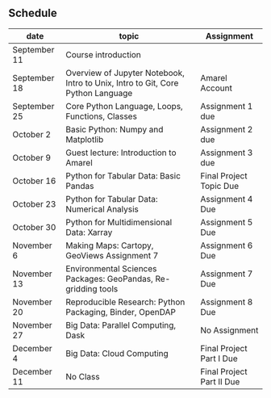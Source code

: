 ## Schedule

| date       | topic                                             | Assignment        |
|------------|---------------------------------------------------|-------------------|
| September 11| Course introduction|                   |
| September 18| Overview of Jupyter Notebook, Intro to Unix, Intro to Git, Core Python Language                              |   Amarel Account                |
| September 25| Core Python Language, Loops, Functions, Classes| Assignment 1 due |
| October 2  | Basic Python: Numpy and Matplotlib                             | Assignment 2 due   |
| October 9  | Guest lecture: Introduction to Amarel                      | Assignment 3 due   |
| October 16 | Python for Tabular Data: Basic Pandas    | Final Project Topic Due   |
| October 23 | Python for Tabular Data: Numerical Analysis | Assignment 4 Due |
| October 30 | Python for Multidimensional Data: Xarray | Assignment 5 Due  |
| November 6 | Making Maps: Cartopy, GeoViews	Assignment 7 | Assignment 6 Due  |
| November 13| Environmental Sciences Packages: GeoPandas, Re-gridding tools | Assignment 7 Due   |
| November 20   | Reproducible Research: Python Packaging, Binder, OpenDAP                        | Assignment 8 Due                  |
| November 27  | Big Data: Parallel Computing, Dask | No Assignment  |
| December 4  | Big Data: Cloud Computing                                          |     Final Project Part I Due              |
| December 11  | No Class                                               |      Final Project Part II Due             |


<!-- 
| date       | topic                                             | Assignment        |
|------------|---------------------------------------------------|-------------------|
| September 11| [Course introduction]({filename}/Lectures/introduction.md)|                   |
| September 18| [Overview of Jupyter Notebook]({filename}/Lectures/intro_to_jupyterlab.md), [Intro to Unix]({filename}/Lectures/intro_to_unix.md), [Intro to Git]({filename}/Lectures/intro_to_git.md), [Core Python Language]({filename}/Lectures/intro_to_python.ipynb)                              |                   |
| September 25| [Loops, Functions, Classes]({filename}/Lectures/functions_classes_modules.ipynb)                       | [assignment 1 due]({filename}/Assignments/assignment_1.ipynb)  |
| October 2  | [Basic Python: Numpy and Matplotlib]({filename}/Lectures/numpy_and_matplotlib.ipynb)                             | [assignment 2 due]({filename}/Assignments/assignment_2.ipynb)   |
| October 9  | [Guest lecture: Introduction to Amarel]({filename}/Lectures/more_matplotlib.ipynb)                       | [assignment 3 due]({filename}/Assignments/Assignment_3.ipynb)   |
| October 16 | [Pandas for Tabular Data I: Basics]({filename}/Lectures/pandas.ipynb)     | [assignment 4 due]({filename}/Assignments/assignment_4.ipynb)   |
| October 23 | [Pandas for Tabular Data II: Advanced Pandas]({filename}/Lectures/pandas_groupby.ipynb) | [assignment 5 due]({filename}/Assignments/assignment_5_pandas.ipynb) |
| October 30 | [XArray for Multidimensional Data I: Basics]({filename}/Lectures/xarray-part2.ipynb) | [assignment 6 due]({filename}/Assignments/assignment_6_pandas_groupby.ipynb)  |
| November 6 | [XArray for Multidimensional Data II: Intermediate]({filename}/Lectures/xarray-part2.ipynb) | [assignment 7 due]({filename}/Assignments/assignment_7_xarray.ipynb)  |
| November 13| [Using python on your computer]({filename}/Lectures/python_environments.md) | [assignment 8 due]({filename}/Assignments/assignment_8_xarray_groupby.ipynb)   |
| November 20   | [Dask for big data]({filename}/Lectures/dask.ipynb)                         |                   |
| November 27  | [Maps with Cartopy]({filename}/Lectures/mapping_cartopy.ipynb) | [assignment 9 due]({filename}/Assignments/assignment_9_profiling.ipynb)  |
| December 4  | NO CLASS                                          |                   |
| December 11  | TBD                                               |                   |
 -->


<!-- 
